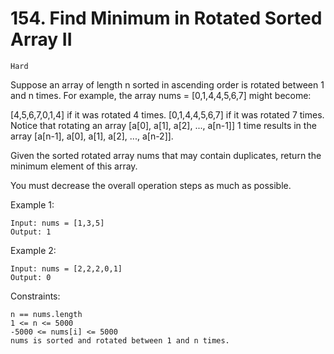 # 154. Find Minimum in Rotated Sorted Array II

`Hard`

Suppose an array of length n sorted in ascending order is rotated between 1 and n times. For example, the array nums = [0,1,4,4,5,6,7] might become:

[4,5,6,7,0,1,4] if it was rotated 4 times.
[0,1,4,4,5,6,7] if it was rotated 7 times.
Notice that rotating an array [a[0], a[1], a[2], ..., a[n-1]] 1 time results in the array [a[n-1], a[0], a[1], a[2], ..., a[n-2]].

Given the sorted rotated array nums that may contain duplicates, return the minimum element of this array.

You must decrease the overall operation steps as much as possible.

Example 1:

```note
Input: nums = [1,3,5]
Output: 1
```

Example 2:

```note
Input: nums = [2,2,2,0,1]
Output: 0
```

Constraints:

```note
n == nums.length
1 <= n <= 5000
-5000 <= nums[i] <= 5000
nums is sorted and rotated between 1 and n times.
```
